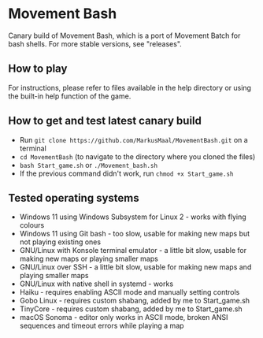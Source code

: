 # Movement Bash
Canary build of Movement Bash, which is a port of Movement Batch for bash shells. For more stable versions, see "releases".

## How to play
For instructions, please refer to files available in the help directory or using the built-in help function of the game.

## How to get and test latest canary build
* Run `git clone https://github.com/MarkusMaal/MovementBash.git` on a terminal
* `cd MovementBash` (to navigate to the directory where you cloned the files)
* `bash Start_game.sh` or `./Movement_bash.sh`
* If the previous command didn't work, run `chmod +x Start_game.sh`

## Tested operating systems
* Windows 11 using Windows Subsystem for Linux 2 - works with flying colours
* Windows 11 using Git bash - too slow, usable for making new maps but not playing existing ones
* GNU/Linux with Konsole terminal emulator - a little bit slow, usable for making new maps or playing smaller maps
* GNU/Linux over SSH - a little bit slow, usable for making new maps and playing smaller maps
* GNU/Linux with native shell in systemd - works
* Haiku - requires enabling ASCII mode and manually setting controls
* Gobo Linux - requires custom shabang, added by me to Start_game.sh
* TinyCore - requires custom shabang, added by me to Start_game.sh
* macOS Sonoma - editor only works in ASCII mode, broken ANSI sequences and timeout errors while playing a map